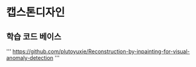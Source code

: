 # 캡스톤디자인

## 학습 코드 베이스
'''
https://github.com/plutoyuxie/Reconstruction-by-inpainting-for-visual-anomaly-detection
'''
